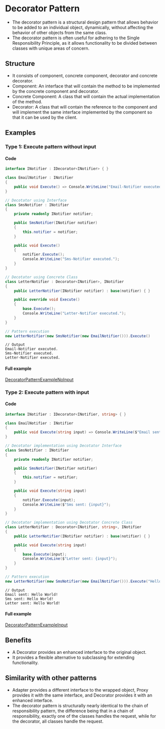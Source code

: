 ﻿
# Decorator Pattern

- The decorator pattern is a structural design pattern that allows behavior to be added to an individual object, dynamically, without affecting the behavior of other objects from the same class.
- The decorator pattern is often useful for adhering to the Single Responsibility Principle, as it allows functionality to be divided between classes with unique areas of concern.

## Structure

- It consists of component, concrete component, decorator and concrete decorator.
- Component: An interface that will contain the method to be implemented by the concrete component and decorator.
- Concrete Component: A class that will contain the actual implementation of the method.
- Decorator: A class that will contain the reference to the component and will implement the same interface implemented by the component so that it can be used by the client.


## Examples

### Type 1: Execute pattern without input

#### Code

```csharp
interface INotifier : IDecorator<INotifier> { }

class EmailNotifier : INotifier
{
    public void Execute() => Console.WriteLine("Email-Notifier executed.");
}

// Decotator using Interface
class SmsNotifier : INotifier
{
    private readonly INotifier notifier;

    public SmsNotifier(INotifier notifier)
    {
        this.notifier = notifier;
    }

    public void Execute()
    {
        notifier.Execute();
        Console.WriteLine("Sms-Notifier executed.");
    }
}

// Decotator using Concrete Class
class LetterNotifier : Decorator<INotifier>, INotifier
{
    public LetterNotifier(INotifier notifier) : base(notifier) { }

    public override void Execute()
    {
        base.Execute();
        Console.WriteLine("Letter-Notifier executed.");
    }
}

// Pattern execution
new LetterNotifier(new SmsNotifier(new EmailNotifier())).Execute()
```
```
// Output
Email-Notifier executed.
Sms-Notifier executed.
Letter-Notifier executed.
```

#### Full example

[DecoratorPatternExampleNoInput](./../../GofConsoleApp/Examples/Structural/DecoratorPattern/DecoratorPatternExampleNoInput.cs)


### Type 2: Execute pattern with input

#### Code

```csharp
interface INotifier : IDecorator<INotifier, string> { }

class EmailNotifier : INotifier
{
    public void Execute(string input) => Console.WriteLine($"Email sent: {input}");
}

// Decotator implementation using Decotator Interface
class SmsNotifier : INotifier
{
    private readonly INotifier notifier;

    public SmsNotifier(INotifier notifier)
    {
        this.notifier = notifier;
    }

    public void Execute(string input)
    {
        notifier.Execute(input);
        Console.WriteLine($"Sms sent: {input}");
    }
}

// Decotator implementation using Decotator Concrete Class
class LetterNotifier : Decorator<INotifier, string>, INotifier
{
    public LetterNotifier(INotifier notifier) : base(notifier) { }

    public void Execute(string input)
    {
        base.Execute(input);
        Console.WriteLine($"Letter sent: {input}");
    }
}

// Pattern execution
new LetterNotifier(new SmsNotifier(new EmailNotifier())).Execute("Hello World!")
```
```
// Output
Email sent: Hello World!
Sms sent: Hello World!
Letter sent: Hello World!
```

#### Full example

[DecoratorPatternExampleInput](./../../GofConsoleApp/Examples/Structural/DecoratorPattern/DecoratorPatternExampleInput.cs)


## Benefits

- A Decorator provides an enhanced interface to the original object.
- It provides a flexible alternative to subclassing for extending functionality.

## Similarity with other patterns

- Adapter provides a different interface to the wrapped object, Proxy provides it with the same interface, and Decorator provides it with an enhanced interface.
- The decorator pattern is structurally nearly identical to the chain of responsibility pattern, the difference being that in a chain of responsibility, exactly one of the classes handles the request, while for the decorator, all classes handle the request.